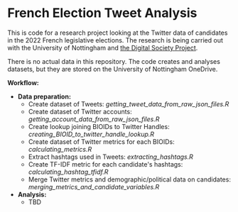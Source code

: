 # French Election Tweet Analysis

This is code for a research project looking at the Twitter data of candidates in the 2022 French legislative elections. The research is being carried out with the University of Nottingham and [the Digital Society Project](http://digitalsocietyproject.org/).

There is no actual data in this repository. The code creates and analyses datasets, but they are stored on the University of Nottingham OneDrive.

**Workflow:**
- **Data preparation:**
   - Create dataset of Tweets: _getting_tweet_data_from_raw_json_files.R_
   - Create dataset of Twitter accounts: _getting_account_data_from_raw_json_files.R_
   - Create lookup joining BIOIDs to Twitter Handles: _creating_BIOID_to_twitter_handle_lookup.R_
   - Create dataset of Twitter metrics for each BIOIDs: _calculating_metrics.R_
   - Extract hashtags used in Tweets: _extracting_hashtags.R_
   - Create TF-IDF metric for each candidate's hashtags: _calculating_hashtag_tfidf.R_
   - Merge Twitter metrics and demographic/political data on candidates: _merging_metrics_and_candidate_variables.R_
- **Analysis:**
   - TBD
